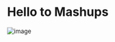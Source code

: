 # Hello to Mashups

![image](https://github.com/matei-teca/mashups/assets/116873451/2a116cde-e5c3-49d2-8943-25a7622457d8)
